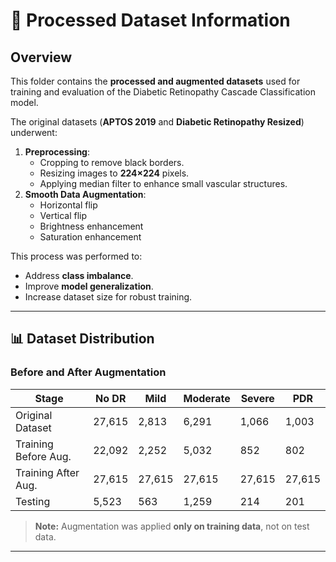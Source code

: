 # 📂 Processed Dataset Information

## Overview
This folder contains the **processed and augmented datasets** used for training and evaluation of the Diabetic Retinopathy Cascade Classification model.

The original datasets (**APTOS 2019** and **Diabetic Retinopathy Resized**) underwent:
1. **Preprocessing**:
   - Cropping to remove black borders.
   - Resizing images to **224×224** pixels.
   - Applying median filter to enhance small vascular structures.
2. **Smooth Data Augmentation**:
   - Horizontal flip
   - Vertical flip
   - Brightness enhancement
   - Saturation enhancement

This process was performed to:
- Address **class imbalance**.
- Improve **model generalization**.
- Increase dataset size for robust training.

---

## 📊 Dataset Distribution

### **Before and After Augmentation**

| Stage                | No DR  | Mild  | Moderate | Severe | PDR    |
|----------------------|--------|-------|----------|--------|--------|
| Original Dataset     | 27,615 | 2,813 | 6,291    | 1,066  | 1,003  |
| Training Before Aug. | 22,092 | 2,252 | 5,032    | 852    | 802    |
| Training After Aug.  | 27,615 | 27,615| 27,615   | 27,615 | 27,615 |
| Testing              | 5,523  | 563   | 1,259    | 214    | 201    |

> **Note:** Augmentation was applied **only on training data**, not on test data.

---

